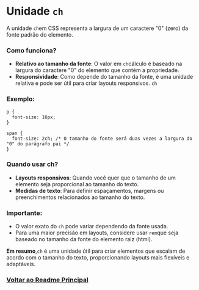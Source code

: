 # Unidade `ch` 

A unidade `ch`em CSS representa a largura de um caractere "0" (zero) da fonte padrão do elemento.

### Como funciona?

- **Relativo ao tamanho da fonte**: O valor em `ch`cálculo é baseado na largura do caractere "0" do elemento que contém a propriedade.
- **Responsividade**: Como depende do tamanho da fonte, é uma unidade relativa e pode ser útil para criar layouts responsivos. `ch`

### Exemplo:

```
p {
  font-size: 16px;
}

span {
  font-size: 2ch; /* O tamanho do fonte será duas vezes a largura do "0" do parágrafo pai */
}
```

### Quando usar ch?

- **Layouts responsivos**: Quando você quer que o tamanho de um elemento seja proporcional ao tamanho do texto.
- **Medidas de texto**: Para definir espaçamentos, margens ou preenchimentos relacionados ao tamanho do texto.

### Importante:

- O valor exato do `ch` pode variar dependendo da fonte usada.
- Para uma maior precisão em layouts, considere usar `rem`que seja baseado no tamanho da fonte do elemento raiz (html).

**Em resumo**,`ch` é uma unidade útil para criar elementos que escalam de acordo com o tamanho do texto, proporcionando layouts mais flexíveis e adaptáveis. 

### [Voltar ao Readme Principal](../README.md)
